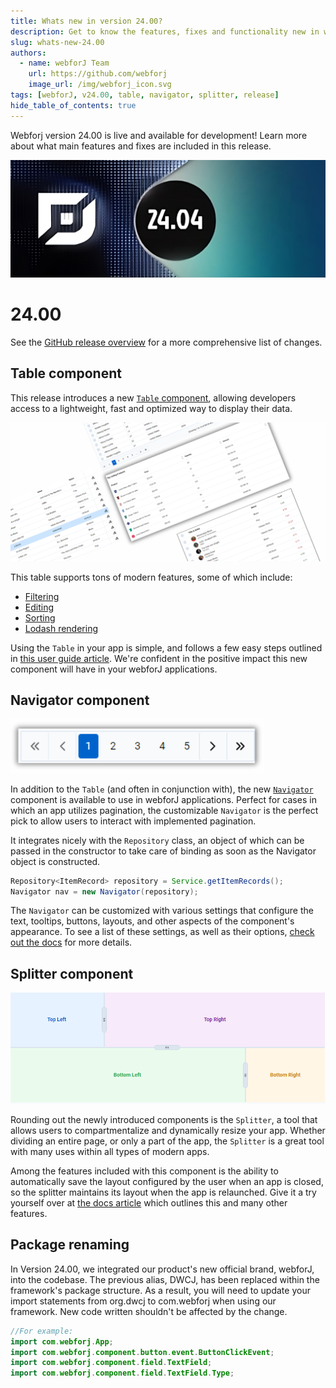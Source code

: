 ```yaml
---
title: Whats new in version 24.00?
description: Get to know the features, fixes and functionality new in webforJ version 24.00.
slug: whats-new-24.00
authors:
  - name: webforJ Team
    url: https://github.com/webforj
    image_url: /img/webforj_icon.svg
tags: [webforJ, v24.00, table, navigator, splitter, release]
hide_table_of_contents: true
---
```



Webforj version 24.00 is live and available for development! Learn more about what main features and fixes are included in this release.

![cover image](../static/img/webforJ-release-banner.png)

<!-- truncate -->

# 24.00


See the [GitHub release overview](https://github.com/webforj/webforj/releases/tag/24.00) for a more comprehensive list of changes.

## Table component

This release introduces a new [`Table` component](https://documentation.webforj.com/docs/components/table), allowing developers access to a lightweight, fast and optimized way to display their data. 

![Table Image](./_images/table_blog.png)

This table supports tons of modern features, some of which include:

- [Filtering](../docs/components/table/table_filtering)
- [Editing](../docs/components/table/table_edit_refresh)
- [Sorting](../docs/components/table/table_sorting)
- [Lodash rendering](../docs/components/table/table_rendering)

Using the `Table` in your app is simple, and follows a few easy steps outlined in [this user guide article](https://documentation.webforj.com/docs/components/table#creating-a-table). We're confident in the positive impact this new component will have in your webforJ applications.

## Navigator component

![Navigator Image](./_images/navigator_blog.png)

In addition to the `Table` (and often in conjunction with), the new [`Navigator`](../docs/components/navigator) component is available to use in webforJ applications. Perfect for cases in which an app utilizes pagination, the customizable `Navigator` is the perfect pick to allow users to interact with implemented pagination.

It integrates nicely with the `Repository` class, an object of which can be passed in the constructor to take care of binding as soon as the Navigator object is constructed.

```java
Repository<ItemRecord> repository = Service.getItemRecords();
Navigator nav = new Navigator(repository);
```

The `Navigator` can be customized with various settings that configure the text, tooltips, buttons, layouts, and other aspects of the component's appearance. To see a list of these settings, as well as their options, [check out the docs](https://documentation.webforj.com/docs/components/navigator#customizing-buttons-text-and-tooltips) for more details. 

## Splitter component

![Splitter Image](./_images/splitter_blog.png)

Rounding out the newly introduced components is the `Splitter`, a tool that allows users to compartmentalize and dynamically resize your app. Whether dividing an entire page, or only a part of the app, the `Splitter` is a great tool with many uses within all types of modern apps.

Among the features included with this component is the ability to automatically save the layout configured by the user when an app is closed, so the splitter maintains its layout when the app is relaunched. Give it a try yourself over at [the docs article](https://documentation.webforj.com/docs/components/splitter#auto-save) which outlines this and many other features.

## Package renaming

In Version 24.00, we integrated our product's new official brand, webforJ, into the codebase. The previous alias, DWCJ, has been replaced within the framework's package structure. As a result, you will need to update your import statements from org.dwcj to com.webforj when using our framework. New code written shouldn't be affected by the change.

```java
//For example:
import com.webforj.App;
import com.webforj.component.button.event.ButtonClickEvent;
import com.webforj.component.field.TextField;
import com.webforj.component.field.TextField.Type;
```